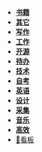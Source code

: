 - **[书籍](./书籍/📋目录.md)**
- **[其它](./其它/📋目录.md)**
- **[写作](./写作/📋目录.md)**
- **[工作](./工作/📋目录.md)**
- **[开源](./开源/📋目录.md)**
- **[待办](./待办/📋目录.md)**
- **[技术](./技术/📋目录.md)**
- **[自考](./自考/📋目录.md)**
- **[英语](./英语/📋目录.md)**
- **[设计](./设计/📋目录.md)**
- **[采集](./采集/📋目录.md)**
- **[音乐](./音乐/📋目录.md)**
- **[高效](./高效/📋目录.md)**
- [🔲看板](./🔲看板.md)
